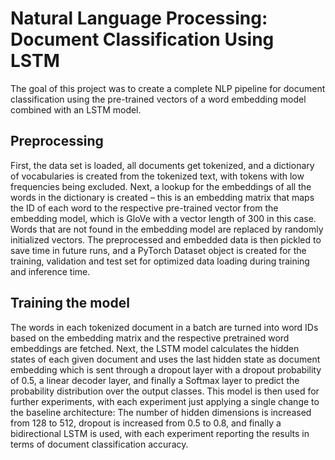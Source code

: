 # Natural Language Processing: Document Classification Using LSTM

The goal of this project was to create a complete NLP pipeline for document classification using the pre-trained vectors of a word embedding model combined with an LSTM model.

## Preprocessing
First, the data set is loaded, all documents get tokenized, and a dictionary of vocabularies is created from the tokenized text, with tokens with low frequencies being excluded. Next, a lookup for the embeddings of all the words in the dictionary is created – this is an embedding matrix that maps the ID of each word to the respective pre-trained vector from the embedding model, which is GloVe with a vector length of 300 in this case. Words that are not found in the embedding model are replaced by randomly initialized vectors. The preprocessed and embedded data is then pickled to save time in future runs, and a PyTorch Dataset object is created for the training, validation and test set for optimized data loading during training and inference time.

## Training the model
The words in each tokenized document in a batch are turned into word IDs based on the embedding matrix and the respective pretrained word embeddings are fetched. Next, the LSTM model calculates the hidden states of each given document and uses the last hidden state as document embedding which is sent through a dropout layer with a dropout probability of 0.5, a linear decoder layer, and finally a Softmax layer to predict the probability distribution over the output classes.
This model is then used for further experiments, with each experiment just applying a single change to the baseline architecture: The number of hidden dimensions is increased from 128 to 512, dropout is increased from 0.5 to 0.8, and finally a bidirectional LSTM is used, with each experiment reporting the results in terms of document classification accuracy.
